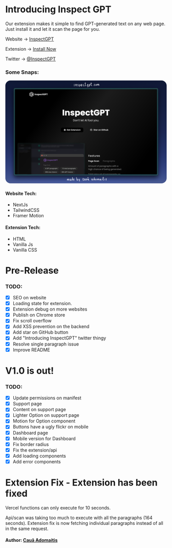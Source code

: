 # Introducing Inspect GPT

Our extension makes it simple to find GPT-generated text on any web page. Just install it and let it scan the page for you.

Website → [ InspectGPT ](https://inspectgpt.com)

Extension → [ Install Now ](https://inspectgpt.com/extension)

Twitter → [ @InspectGPT ](https://twitter.com/inspectgpt)

### Some Snaps:

<a href="https://inspectgpt.com"><img alt="Redesigned Home Page" src="https://github.com/adomaitisc/inspect-gpt/blob/main/readme-images/screenshot-home-redesign.png" style="border-radius:16px"></a>

#### Website Tech:

- NextJs
- TailwindCSS
- Framer Motion

#### Extension Tech:

- HTML
- Vanilla Js
- Vanilla CSS

# Pre-Release

### TODO:

- [x] SEO on website
- [x] Loading state for extension.
- [x] Extension debug on more websites
- [x] Publish on Chrome store
- [x] Fix scroll overflow
- [x] Add XSS prevention on the backend
- [x] Add star on GitHub button
- [x] Add "Introducing InspectGPT" twitter thingy
- [x] Resolve single paragraph issue
- [x] Improve README

# V1.0 is out!

### TODO:

- [x] Update permissions on manifest
- [x] Support page
- [x] Content on support page
- [x] Lighter Option on support page
- [x] Motion for Option component
- [x] Buttons have a ugly flickr on mobile
- [x] Dashboard page
- [x] Mobile version for Dashboard
- [x] Fix border radius
- [x] Fix the extension/api
- [x] Add loading components
- [x] Add error components

# Extension Fix - Extension has been fixed

Vercel functions can only execute for 10 seconds.

Api/scan was taking too much to execute with all the paragraphs (164 seconds).
Extension fix is now fetching individual paragraphs instead of all in the same request.

#### Author: [ Cauã Adomaitis ](https://github.com/adomaitisc)

